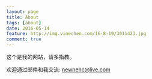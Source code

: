 ```yaml
---
layout: page
title: About
tags: [about]
date: 2016-05-14
feature: http://img.vinechen.com/16-8-19/3011423.jpg
comment: true
---
```


这个是我的网站，请多指教。

欢迎通过邮件和我交流: newnehc@live.com

